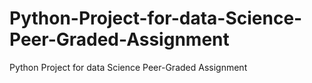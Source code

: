 # Python-Project-for-data-Science-Peer-Graded-Assignment
Python Project for data Science Peer-Graded Assignment
